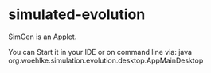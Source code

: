 simulated-evolution
===================

SimGen is an Applet.

You can Start it in your IDE or on command line via:
java org.woehlke.simulation.evolution.desktop.AppMainDesktop